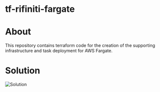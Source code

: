 # tf-rifiniti-fargate

# About
This repository contains terraform code for the creation of the supporting infrastructure and task deployment for AWS Fargate.

# Solution
![Solution](https://user-images.githubusercontent.com/7376045/63470812-3ff95280-c476-11e9-81b7-20653e7c99e5.png)
